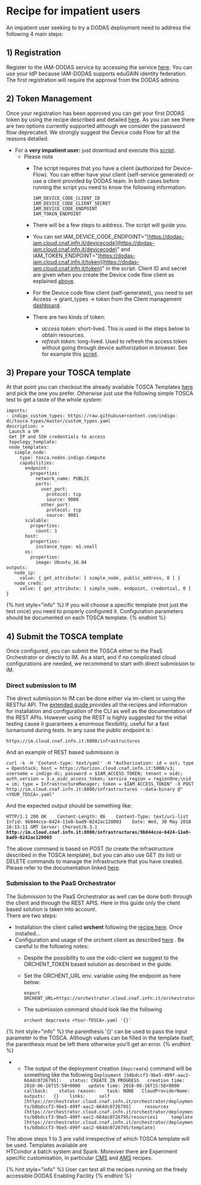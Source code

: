 # Recipe for impatient users

An impatient user seeking to try a DODAS deployment need to address the following 4 main steps: 

## 1\) Registration

Register to the IAM-DODAS service by accessing the service [here](https://dodas-iam.cloud.cnaf.infn.it/). You can use your IdP because IAM-DODAS supports eduGAIN identity federation.   
The first registration will require the approval from the DODAS admins. 

## 2\) Token Management

Once your registration has been approved you can get your first DODAS token by using the recipe described and detailed [here](https://indigo-iam.github.io/docs/v/current/user-guide/getting-a-token.html). As you can see there are two options currently supported although we consider the password flow deprecated. We strongly suggest the Device code Flow for all the reasons detailed. 

* For a **very impatient user:** just download and execute this [script](https://gist.github.com/andreaceccanti/5b69323b89ce08321e7b5236de503600). 
  * Please note 
    * The script requires that you have a client \(authorized for Device-Flow\). You can either have your client \(self-service generated\) or use a client provided by DODAS team. In both cases before running the script you need to know the following information:  


      ```text
      IAM_DEVICE_CODE_CLIENT_ID
      IAM_DEVICE_CODE_CLIENT_SECRET
      IAM_DEVICE_CODE_ENDPOINT
      IAM_TOKEN_ENDPOINT 
      ```

    * There will be a few steps to address. The script will guide you.
    * You can set IAM\_DEVICE\_CODE\_ENDPOINT="[https://dodas-iam.cloud.cnaf.infn.it/devicecode](https://dodas-iam.cloud.cnaf.infn.it/devicecode)" and IAM\_TOKEN\_ENDPOINT="[https://dodas-iam.cloud.cnaf.infn.it/token](https://dodas-iam.cloud.cnaf.infn.it/token)" in the script. Client ID and secret are given when you create the Device code flow client as explained [above](https://indigo-iam.github.io/docs/v/current/user-guide/getting-a-token.html).
    * For the Device code flow client \(self-generated\), you need to set Access -&gt; grant\_types -&gt; token from the Client management[ dashboard](https://dodas-iam.cloud.cnaf.infn.it/manage/dev/dynreg).
    * There are two kinds of token: 
      * _access token_: short-lived. This is used in the steps below to obtain resources.
      * _refresh token_: long-lived. Used to refresh the access token without going through device authorization in browser. See for example this [script](https://github.com/andreaceccanti/indigo-aai-tutorial/blob/master/scripts/get-access-token.sh).

## 3\) Prepare your TOSCA template

At that point you can checkout the already available TOSCA Templates [here](https://github.com/indigo-dc/tosca-templates/blob/master/dodas/) and pick the one you prefer. Otherwise just use the following simple TOSCA test to get a taste of the whole system:

```text
imports:
- indigo_custom_types: https://raw.githubusercontent.com/indigo-dc/tosca-types/master/custom_types.yaml
description: >
 Launch a VM 
 Get IP and SSH credentials to access
 topology_template:
 node_templates:
   simple_node:
     type: tosca.nodes.indigo.Compute
     capabilities:
       endpoint:
         properties:
           network_name: PUBLIC
           ports:
             user_port:
               protocol: tcp
               source: 9000
             other_port:
               protocol: tcp
               source: 9001
       scalable:
         properties:
           count: 1
       host:
         properties:
           instance_type: m1.small
       os:
         properties:
           image: Ubuntu_16.04
outputs:
   node_ip:
     value: { get_attribute: [ simple_node, public_address, 0 ] }
   node_creds:
     value: { get_attribute: [ simple_node, endpoint, credential, 0 ] }
```

{% hint style="info" %}
If you will choose a specific template \(not just the test once\) you need to  properly configured it. Configuration parameters should be documented on each TOSCA template. 
{% endhint %}

## 4\) Submit the TOSCA template

Once configured, you can submit the TOSCA either to the PaaS Orchestrator or directly to IM. As a start, and if no complicated cloud configurations are needed, we recommend to start with direct submission to IM.

### **Direct submission to IM** 

The direct submission to IM can be done either via im-client or using the RESTful API. The [extended guide ](http://imdocs.readthedocs.io/en/devel/client.html#) provides all the recipes and information for installation and configuration of the CLI as well as the documentation of the REST APIs. However using the REST is highly suggested for the initial testing cause it guarantees a enormous flexibility, useful for a fast turnaround during tests. In any case the public endpoint is :

```text
https://im.cloud.cnaf.infn.it:8800/infrastructures
```

And an example of REST based submission is

```text
curl -k -H 'Content-type: text/yaml' -H "Authorization: id = ost; type = OpenStack; host = https://horizon.cloud.cnaf.infn.it:5000/v3; username = indigo-dc; password = $IAM_ACCESS_TOKEN; tenant = oidc; auth_version = 3.x_oidc_access_token; service_region = regionOne;\nid = im; type = InfrastructureManager; token = $IAM_ACCESS_TOKEN" -X POST http://im.cloud.cnaf.infn.it:8800/infrastructures --data-binary @"<YOUR_TOSCA>.yaml"
```

And the expected output should be something like:  
   
`HTTP/1.1 200 OK   
Content-Length: 86   
Content-Type: text/uri-list  
Infid: 9b044cce-6424-11e8-bad9-0242ac120003   
Date: Wed, 30 May 2018 16:15:11 GMT Server: Cheroot/6.3.1`  
**`http://im.cloud.cnaf.infn.it:8800/infrastructures/9b044cce-6424-11e8-bad9-0242ac120003`**

The above command is based on POST \(to create the infrastructure described in the TOSCA template\), but you can also use GET \(to list\) or DELETE commands to manage the infrastructure that you have created. Please refer to the documentation linked [here](http://imdocs.readthedocs.io/en/devel/REST.html). 

### Submission to the PaaS Orchestrator

The Submission to the PaaS Orchestrator as well can be done both through the client and through the REST APIS. Here in this guide only the client based solution is taken into account.   
There are two steps: 

* Installation the client called **orchent** following the [recipe here](https://indigo-dc.gitbooks.io/orchent/admin.html). Once installed...
* Configuration and usage of the orchent client as described [here](https://indigo-dc.gitbooks.io/orchent/user.html) . Be careful to the following notes:
  *  Despite the possibility to use the oidc-client we suggest to the ORCHENT\_TOKEN based solution as described in the guide.
  * Set the ORCHENT\_URL env. variable using the endpoint as here below:   


    ```text
    export ORCHENT_URL=https://orchestrator.cloud.cnaf.infn.it/orchestrator
    ```

  * The submission command should look like the following   


    ```text
    orchent depcreate <Your-TOSCA>.yaml '{}'
    ```

{% hint style="info" %}
the parenthesis  '{}' can be used to pass the input parameter to the TOSCA. Although values can be filled in the template itself, the parenthesis must be left there otherwise you'll get an error. 
{% endhint %}

* * The output of the deployment creation \(`depcreate`\) command will be something like the following   `Deployment [b8bdccf3-9be5-499f-aac2-664dc0726795]:   status: CREATE_IN_PROGRESS   creation time: 2018-06-16T15:58+0000   update time: 2018-06-16T15:58+0000   callback:    status reason:    task: NONE   CloudProviderName:    outputs:   {}    links:     self [https://orchestrator.cloud.cnaf.infn.it/orchestrator/deployments/b8bdccf3-9be5-499f-aac2-664dc0726795]     resources [https://orchestrator.cloud.cnaf.infn.it/orchestrator/deployments/b8bdccf3-9be5-499f-aac2-664dc0726795/resources]     template [https://orchestrator.cloud.cnaf.infn.it/orchestrator/deployments/b8bdccf3-9be5-499f-aac2-664dc0726795/template]`

The above steps 1 to 3 are valid irrespective of which TOSCA template will be used. Templates available are   
HTCondor a batch system and Spark. Moreover there are Experiment specific customisation, in particular [CMS](https://dodas.gitbook.io/dynamic-on-demand-analysis-service/~/edit/drafts/-LFIXHRxcNpQzkRZsUnA/getting-started/recipe-for-impatient-users) and [AMS](https://dodas.gitbook.io/dynamic-on-demand-analysis-service/~/edit/drafts/-LFIXHRxcNpQzkRZsUnA/getting-started/ams-recipe) recipes.

{% hint style="info" %}
User can test all the recipes running on the freely accessible DODAS Enabling Facility
{% endhint %}

